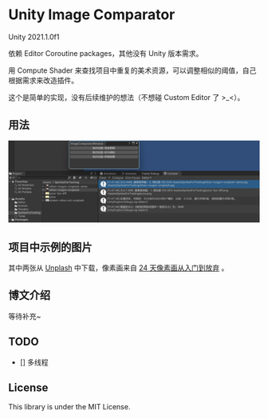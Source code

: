 ﻿# Unity Image Comparator

Unity 2021.1.0f1

依赖 Editor Coroutine packages，其他没有 Unity 版本需求。

用 Compute Shader 来查找项目中重复的美术资源，可以调整相似的阈值，自己根据需求来改造插件。

这个是简单的实现，没有后续维护的想法（不想碰 Custom Editor 了 >_<）。

## 用法

![](Images/intro.png)

## 项目中示例的图片

其中两张从 [Unplash](https://unsplash.com/) 中下载，像素画来自 [24 天像素画从入门到放弃](http://frankorz.com/2021/04/18/learn-pixel-art/) 。

## 博文介绍

等待补充~

## TODO

- [] 多线程

## License
This library is under the MIT License.